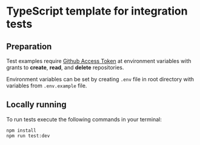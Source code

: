 # TypeScript template for integration tests

## Preparation
Test examples require [Github Access Token](https://docs.github.com/en/github/authenticating-to-github/creating-a-personal-access-token) at environment variables with grants to **create**, **read**, and **delete** repositories. 

Environment variables can be set by creating `.env` file in root directory with variables from `.env.example` file.

## Locally running
To run tests execute the following commands in your terminal:

```
npm install
npm run test:dev
```

